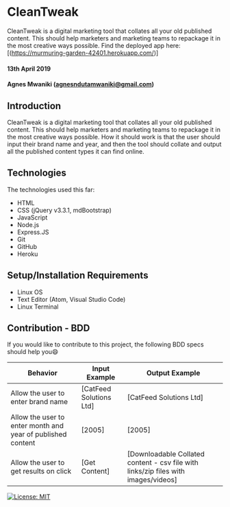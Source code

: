 # CleanTweak
CleanTweak is a digital marketing tool that collates all your old published content. This should help marketers and marketing teams to repackage it in the most creative ways possible. Find the deployed app here: 
[(https://murmuring-garden-42401.herokuapp.com/)]

#### 13th April 2019
#### Agnes Mwaniki (agnesndutamwaniki@gmail.com)

## Introduction
CleanTweak is a digital marketing tool that collates all your old published content. This should help marketers and marketing teams to repackage it in the most creative ways possible. How it should work is that the user should input their brand name and year, and then the tool should collate and output all the published content types it can find online.

## Technologies
The technologies used this far:
* HTML
* CSS (jQuery v3.3.1, mdBootstrap)
* JavaScript
* Node.js
* Express.JS
* Git
* GitHub
* Heroku

## Setup/Installation Requirements
* Linux OS
* Text Editor (Atom, Visual Studio Code)
* Linux Terminal

## Contribution - BDD
If you would like to contribute to this project, the following BDD specs should help you:smile:

Behavior                                                    |  Input Example              | Output Example
------------------------------------------------------------|-----------------------------|------------------------------------------------------------------------------
Allow the user to enter brand name                          | [CatFeed Solutions Ltd]     | [CatFeed Solutions Ltd]
Allow the user to enter month and year of published content | [2005]                      | [2005]
Allow the user to get results on click                      | [Get Content]               | [Downloadable Collated content - csv file with links/zip files with images/videos]

[![License: MIT](https://img.shields.io/badge/License-MIT-yellow.svg)](https://opensource.org/licenses/MIT) 
